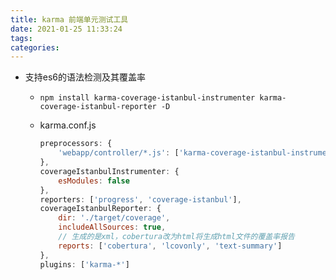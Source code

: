 ```yaml
---
title: karma 前端单元测试工具
date: 2021-01-25 11:33:24
tags:
categories:
---
```


- 支持es6的语法检测及其覆盖率

  - `npm install karma-coverage-istanbul-instrumenter karma-coverage-istanbul-reporter -D`

  - karma.conf.js

    ```js
    preprocessors: {
        'webapp/controller/*.js': ['karma-coverage-istanbul-instrumenter'] // 可以识别这些文件的es6语法
    },
    coverageIstanbulInstrumenter: {
        esModules: false
    },
    reporters: ['progress', 'coverage-istanbul'],
    coverageIstanbulReporter: {
        dir: './target/coverage',
        includeAllSources: true,
        // 生成的是xml，cobertura改为html将生成html文件的覆盖率报告
        reports: ['cobertura', 'lcovonly', 'text-summary'] 
    },
    plugins: ['karma-*']
    ```

    

